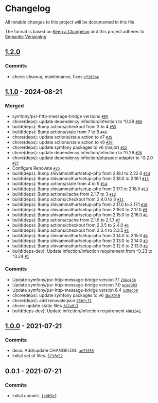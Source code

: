 # Changelog

All notable changes to this project will be documented in this file.

The format is based on [Keep a Changelog](https://keepachangelog.com/en/1.0.0/)
and this project adheres to [Semantic Versioning](https://semver.org/spec/v2.0.0.html).

## [1.2.0](https://github.com/loophp/psr-http-message-bridge-bundle/compare/1.1.0...1.2.0)

### Commits

- chore: cleanup, maintenance, fixes [`cf293be`](https://github.com/loophp/psr-http-message-bridge-bundle/commit/cf293be35010c473d8e9b5d72fa129a032ff809e)

## [1.1.0](https://github.com/loophp/psr-http-message-bridge-bundle/compare/1.0.0...1.1.0) - 2024-08-21

### Merged

- symfony/psr-http-message-bridge versions [`#89`](https://github.com/loophp/psr-http-message-bridge-bundle/pull/89)
- chore(deps): update dependency infection/infection to ^0.29 [`#80`](https://github.com/loophp/psr-http-message-bridge-bundle/pull/80)
- build(deps): Bump actions/checkout from 3 to 4 [`#55`](https://github.com/loophp/psr-http-message-bridge-bundle/pull/55)
- build(deps): Bump actions/stale from 7 to 8 [`#40`](https://github.com/loophp/psr-http-message-bridge-bundle/pull/40)
- chore(deps): update actions/stale action to v7 [`#35`](https://github.com/loophp/psr-http-message-bridge-bundle/pull/35)
- chore(deps): update actions/stale action to v6 [`#30`](https://github.com/loophp/psr-http-message-bridge-bundle/pull/30)
- chore(deps): update symfony packages to v6 (major) [`#32`](https://github.com/loophp/psr-http-message-bridge-bundle/pull/32)
- chore(deps): update dependency infection/infection to ^0.26 [`#26`](https://github.com/loophp/psr-http-message-bridge-bundle/pull/26)
- chore(deps): update dependency infection/phpspec-adapter to ^0.2.0 [`#27`](https://github.com/loophp/psr-http-message-bridge-bundle/pull/27)
- Configure Renovate [`#25`](https://github.com/loophp/psr-http-message-bridge-bundle/pull/25)
- build(deps): Bump shivammathur/setup-php from 2.18.1 to 2.22.0 [`#24`](https://github.com/loophp/psr-http-message-bridge-bundle/pull/24)
- build(deps): Bump shivammathur/setup-php from 2.18.0 to 2.18.1 [`#15`](https://github.com/loophp/psr-http-message-bridge-bundle/pull/15)
- build(deps): Bump actions/stale from 4 to 5 [`#14`](https://github.com/loophp/psr-http-message-bridge-bundle/pull/14)
- build(deps): Bump shivammathur/setup-php from 2.17.1 to 2.18.0 [`#13`](https://github.com/loophp/psr-http-message-bridge-bundle/pull/13)
- build(deps): Bump actions/cache from 2.1.7 to 3 [`#12`](https://github.com/loophp/psr-http-message-bridge-bundle/pull/12)
- build(deps): Bump actions/checkout from 2.4.0 to 3 [`#11`](https://github.com/loophp/psr-http-message-bridge-bundle/pull/11)
- build(deps): Bump shivammathur/setup-php from 2.17.0 to 2.17.1 [`#10`](https://github.com/loophp/psr-http-message-bridge-bundle/pull/10)
- build(deps): Bump shivammathur/setup-php from 2.16.0 to 2.17.0 [`#9`](https://github.com/loophp/psr-http-message-bridge-bundle/pull/9)
- build(deps): Bump shivammathur/setup-php from 2.15.0 to 2.16.0 [`#8`](https://github.com/loophp/psr-http-message-bridge-bundle/pull/8)
- build(deps): Bump actions/cache from 2.1.6 to 2.1.7 [`#7`](https://github.com/loophp/psr-http-message-bridge-bundle/pull/7)
- build(deps): Bump actions/checkout from 2.3.5 to 2.4.0 [`#6`](https://github.com/loophp/psr-http-message-bridge-bundle/pull/6)
- build(deps): Bump actions/checkout from 2.3.4 to 2.3.5 [`#5`](https://github.com/loophp/psr-http-message-bridge-bundle/pull/5)
- build(deps): Bump shivammathur/setup-php from 2.14.0 to 2.15.0 [`#4`](https://github.com/loophp/psr-http-message-bridge-bundle/pull/4)
- build(deps): Bump shivammathur/setup-php from 2.13.0 to 2.14.0 [`#3`](https://github.com/loophp/psr-http-message-bridge-bundle/pull/3)
- build(deps): Bump shivammathur/setup-php from 2.12.0 to 2.13.0 [`#2`](https://github.com/loophp/psr-http-message-bridge-bundle/pull/2)
- build(deps-dev): Update infection/infection requirement from ^0.23 to ^0.24 [`#1`](https://github.com/loophp/psr-http-message-bridge-bundle/pull/1)

### Commits

- Update symfony/psr-http-message-bridge version 7.1 [`266c43b`](https://github.com/loophp/psr-http-message-bridge-bundle/commit/266c43b739630b8d8c858195dcb8d97cdd858fc3)
- Update symfony/psr-http-message-bridge version 7.0 [`acee983`](https://github.com/loophp/psr-http-message-bridge-bundle/commit/acee9835f360f3aab7c41f316b8bb7557170e795)
- Update symfony/psr-http-message-bridge version 6.4 [`a29adb0`](https://github.com/loophp/psr-http-message-bridge-bundle/commit/a29adb0fa35dbc84348bdc63b10de47e75f97b78)
- chore(deps): update symfony packages to v6 [`3bc89f6`](https://github.com/loophp/psr-http-message-bridge-bundle/commit/3bc89f663390c145748dac0cacb4ad53ac86a205)
- chore(deps): add renovate.json [`85bfcf1`](https://github.com/loophp/psr-http-message-bridge-bundle/commit/85bfcf1b937d827100b139ebce11f9ba605260a6)
- chore: update static files [`fd2a013`](https://github.com/loophp/psr-http-message-bridge-bundle/commit/fd2a013f4e4b6ac582297b769abbbad3f943ceeb)
- build(deps-dev): Update infection/infection requirement [`4001641`](https://github.com/loophp/psr-http-message-bridge-bundle/commit/4001641e81b8a3dd1bbee6e58fa30ae01679257e)

## [1.0.0](https://github.com/loophp/psr-http-message-bridge-bundle/compare/0.0.1...1.0.0) - 2021-07-21

### Commits

- docs: Add/update CHANGELOG. [`ae71955`](https://github.com/loophp/psr-http-message-bridge-bundle/commit/ae719550b3919846cd1d8c072a5b1d98e4925180)
- Initial set of files. [`573fe52`](https://github.com/loophp/psr-http-message-bridge-bundle/commit/573fe52fa177c92e37b30012722a46492f71f996)

## 0.0.1 - 2021-07-21

### Commits

- Initial commit. [`1c0b5e7`](https://github.com/loophp/psr-http-message-bridge-bundle/commit/1c0b5e71b29c9022ca7fd380646814314ce1e4a7)

